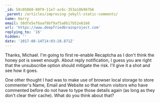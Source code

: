 ```yaml
---
_id: 58c05060-80f9-11e7-ac6c-353a18b967b6
_parent: /articles/improving-jekyll-static-comments/
name: Harry
email: 58dfe5ef6aaf9bf9af5a0b17b52e6168
url: 'https://www.deepfriedbrainproject.com'
replying_to: '16'
hidden: ''
date: '2017-08-14T14:03:28.871Z'
---
```


Thanks, Michael. I'm going to first re-enable Recaptcha as I don't think the honey pot is sweet enough. About reply notification, I guess you are right that the unsubscribe option should mitigate the risk. I'll give it a shot and see how it goes.

One other thought I had was to make use of browser local storage to store commenter's Name, Email and Website so that return visitors who have commented before do not have to type those details again (as long as they don't clear their cache). What do you think about that?
